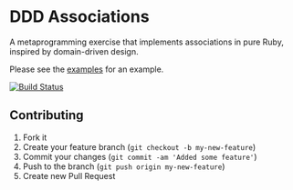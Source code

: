 # DDD Associations

A metaprogramming exercise that implements associations in pure Ruby, inspired by domain-driven design.

Please see the [examples](/nerab/ddd-associations/tree/master/test/domain) for an example.

[![Build Status](https://secure.travis-ci.org/nerab/ddd-associations.png?branch=master)](http://travis-ci.org/nerab/ddd-associations)

## Contributing

1. Fork it
2. Create your feature branch (`git checkout -b my-new-feature`)
3. Commit your changes (`git commit -am 'Added some feature'`)
4. Push to the branch (`git push origin my-new-feature`)
5. Create new Pull Request
